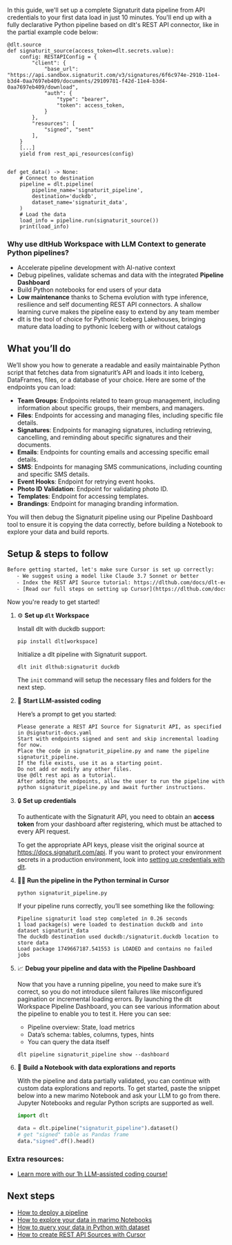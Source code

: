 In this guide, we'll set up a complete Signaturit data pipeline from API credentials to your first data load in just 10 minutes. You'll end up with a fully declarative Python pipeline based on dlt's REST API connector, like in the partial example code below:

```python-outcome
@dlt.source
def signaturit_source(access_token=dlt.secrets.value):
    config: RESTAPIConfig = {
        "client": {
            "base_url": "https://api.sandbox.signaturit.com/v3/signatures/6f6c974e-2910-11e4-b3d4-0aa7697eb409/documents/29109781-f42d-11e4-b3d4-0aa7697eb409/download",
            "auth": {
                "type": "bearer",
                "token": access_token,
            }
        },
        "resources": [
            "signed", "sent"
        ],
    }
    [...]
    yield from rest_api_resources(config)


def get_data() -> None:
    # Connect to destination
    pipeline = dlt.pipeline(
        pipeline_name='signaturit_pipeline',
        destination='duckdb',
        dataset_name='signaturit_data', 
    )
    # Load the data
    load_info = pipeline.run(signaturit_source())
    print(load_info) 
```

### Why use dltHub Workspace with LLM Context to generate Python pipelines?

- Accelerate pipeline development with AI-native context
- Debug pipelines, validate schemas and data with the integrated **Pipeline Dashboard**
- Build Python notebooks for end users of your data
- **Low maintenance** thanks to Schema evolution with type inference, resilience and self documenting REST API connectors. A shallow learning curve makes the pipeline easy to extend by any team member
- dlt is the tool of choice for Pythonic Iceberg Lakehouses, bringing mature data loading to pythonic Iceberg with or without catalogs

## What you’ll do

We’ll show you how to generate a readable and easily maintainable Python script that fetches data from signaturit’s API and loads it into Iceberg, DataFrames, files, or a database of your choice. Here are some of the endpoints you can load:

- **Team Groups**: Endpoints related to team group management, including information about specific groups, their members, and managers.
- **Files**: Endpoints for accessing and managing files, including specific file details.
- **Signatures**: Endpoints for managing signatures, including retrieving, cancelling, and reminding about specific signatures and their documents.
- **Emails**: Endpoints for counting emails and accessing specific email details.
- **SMS**: Endpoints for managing SMS communications, including counting and specific SMS details.
- **Event Hooks**: Endpoint for retrying event hooks.
- **Photo ID Validation**: Endpoint for validating photo ID.
- **Templates**: Endpoint for accessing templates.
- **Brandings**: Endpoint for managing branding information.

You will then debug the Signaturit pipeline using our Pipeline Dashboard tool to ensure it is copying the data correctly, before building a Notebook to explore your data and build reports.

## Setup & steps to follow

```default
Before getting started, let's make sure Cursor is set up correctly:
   - We suggest using a model like Claude 3.7 Sonnet or better
   - Index the REST API Source tutorial: https://dlthub.com/docs/dlt-ecosystem/verified-sources/rest_api/ and add it to context as **@dlt rest api**
   - [Read our full steps on setting up Cursor](https://dlthub.com/docs/dlt-ecosystem/llm-tooling/cursor-restapi#23-configuring-cursor-with-documentation)
```

Now you're ready to get started!

1. ⚙️ **Set up `dlt` Workspace**
    
    Install dlt with duckdb support:
    ```shell
    pip install dlt[workspace]
    ```

    Initialize a dlt pipeline with Signaturit support.
    ```shell
    dlt init dlthub:signaturit duckdb
    ```

    The `init` command will setup the necessary files and folders for the next step.
    
2. 🤠 **Start LLM-assisted coding**
    
    Here’s a prompt to get you started:
    
    ```prompt
    Please generate a REST API Source for Signaturit API, as specified in @signaturit-docs.yaml 
    Start with endpoints signed and sent and skip incremental loading for now. 
    Place the code in signaturit_pipeline.py and name the pipeline signaturit_pipeline. 
    If the file exists, use it as a starting point. 
    Do not add or modify any other files. 
    Use @dlt rest api as a tutorial. 
    After adding the endpoints, allow the user to run the pipeline with python signaturit_pipeline.py and await further instructions.
    ```

    
3. 🔒 **Set up credentials** 
    
    To authenticate with the Signaturit API, you need to obtain an **access token** from your dashboard after registering, which must be attached to every API request.
    
    To get the appropriate API keys, please visit the original source at https://docs.signaturit.com/api.
    If you want to protect your environment secrets in a production environment, look into [setting up credentials with dlt](https://dlthub.com/docs/walkthroughs/add_credentials).
    
4. 🏃‍♀️ **Run the pipeline in the Python terminal in Cursor**
    
    ```shell
    python signaturit_pipeline.py
    ```
    
    If your pipeline runs correctly, you’ll see something like the following:
    
    ```shell
    Pipeline signaturit load step completed in 0.26 seconds
    1 load package(s) were loaded to destination duckdb and into dataset signaturit_data
    The duckdb destination used duckdb:/signaturit.duckdb location to store data
    Load package 1749667187.541553 is LOADED and contains no failed jobs
    ```
    
5. 📈 **Debug your pipeline and data with the Pipeline Dashboard**

    Now that you have a running pipeline, you need to make sure it’s correct, so you do not introduce silent failures like misconfigured pagination or incremental loading errors. By launching the dlt Workspace Pipeline Dashboard, you can see various information about the pipeline to enable you to test it. Here you can see:
    - Pipeline overview: State, load metrics
    - Data’s schema: tables, columns, types, hints
    - You can query the data itself
    
    ```shell
    dlt pipeline signaturit_pipeline show --dashboard
    ```
    
6. 🐍 **Build a Notebook with data explorations and reports**

    With the pipeline and data partially validated, you can continue with custom data explorations and reports. To get started, paste the snippet below into a new marimo Notebook and ask your LLM to go from there. Jupyter Notebooks and regular Python scripts are supported as well.

    
    ```python
    import dlt

   data = dlt.pipeline("signaturit_pipeline").dataset()
   # get "signed" table as Pandas frame
   data."signed".df().head()
    ```

### Extra resources:

- [Learn more with our 1h LLM-assisted coding course!](https://www.youtube.com/watch?v=GGid70rnJuM)

## Next steps

- [How to deploy a pipeline](https://dlthub.com/docs/walkthroughs/deploy-a-pipeline)
- [How to explore your data in marimo Notebooks](https://dlthub.com/docs/general-usage/dataset-access/marimo)
- [How to query your data in Python with dataset](https://dlthub.com/docs/general-usage/dataset-access/dataset)
- [How to create REST API Sources with Cursor](https://dlthub.com/docs/dlt-ecosystem/llm-tooling/cursor-restapi)
